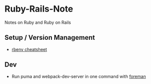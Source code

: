 # Ruby-Rails-Note
Notes on Ruby and Ruby on Rails

## Setup / Version Management

- [rbenv cheatsheet](./rbenv.md)

## Dev

- Run puma and webpack-dev-server in one command with [foreman](./foreman.md)

